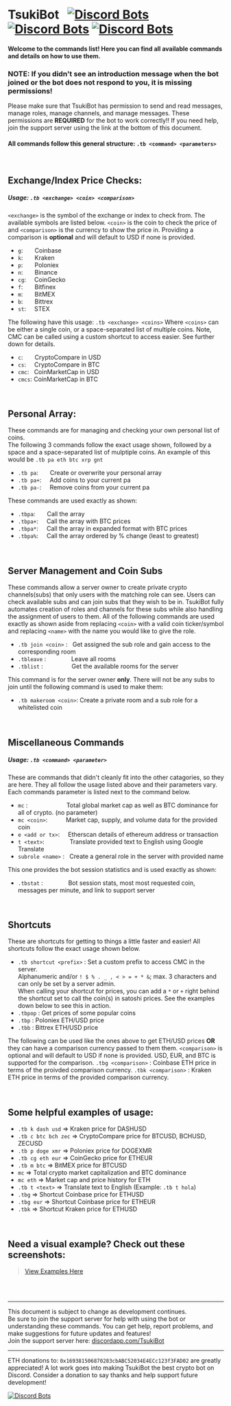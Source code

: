 TsukiBot  &nbsp; [![Discord Bots](https://discordbots.org/api/widget/status/506918730790600704.svg)](https://discordbots.org/bot/506918730790600704) [![Discord Bots](https://discordbots.org/api/widget/servers/506918730790600704.svg)](https://discordbots.org/bot/506918730790600704) [![Discord Bots](https://discordbots.org/api/widget/lib/506918730790600704.svg)](https://discordbots.org/bot/506918730790600704)
========

#### Welcome to the commands list! Here you can find all available commands and details on how to use them. <br>

### NOTE: If you didn't see an introduction message when the bot joined or the bot does not respond to you, it is missing permissions! 
Please make sure that TsukiBot has permission to send and read messages, manage roles, manage channels, and manage messages. These permissions are **REQUIRED** for the bot to work correctly!! If you need help, join the support server using the link at the bottom of this document.

#### All commands follow this general structure: `.tb <command> <parameters>`

<br>


## Exchange/Index Price Checks:
##### Usage: `.tb <exchange> <coin> <comparison>` 
`<exchange>` is the symbol of the exchange or index to check from. The available symbols are listed below. `<coin>` is the coin to check the price of and `<comparison>` is the currency to show the price in. Providing a comparison is **optional** and will default to USD if none is provided.

+ `g`:   &nbsp; &nbsp; &nbsp; Coinbase
+ `k`:   &nbsp; &nbsp; &nbsp; Kraken
+ `p`:   &nbsp; &nbsp; &nbsp; Poloniex
+ `n`:   &nbsp; &nbsp; &nbsp;  Binance
+ `cg`:  &nbsp; &nbsp;  CoinGecko
+ `f`:   &nbsp; &nbsp; &nbsp;  Bitfinex
+ `m`:   &nbsp; &nbsp; &nbsp;  BitMEX
+ `b`:   &nbsp; &nbsp; &nbsp; Bittrex
+ `st`:  &nbsp; &nbsp; STEX

The following have this usage: `.tb <exchange> <coins>` Where `<coins>` can be either a single coin, or a space-separated list of multiple coins. Note, CMC can be called using a custom shortcut to access easier. See further down for details.
+ `c`:  &nbsp; &nbsp; &nbsp; CryptoCompare in USD
+ `cs`:  &nbsp; &nbsp; CryptoCompare in BTC
+ `cmc`:  &nbsp; CoinMarketCap in USD
+ `cmcs`:  CoinMarketCap in BTC

<br>

## Personal Array:
These commands are for managing and checking your own personal list of coins. <br>
The following 3 commands follow the exact usage shown, followed by a space and a space-separated list of mulptiple coins. An example of this would be `.tb pa eth btc xrp gnt`

+ `.tb pa`: &nbsp; &nbsp; &nbsp; Create or overwrite your personal array
+ `.tb pa+`: &nbsp; &nbsp; Add coins to your current pa
+ `.tb pa-`: &nbsp; &nbsp; Remove coins from your current pa

These commands are used exactly as shown:
+ `.tbpa`: &nbsp; &nbsp; &nbsp; Call the array
+ `.tbpa+`: &nbsp; &nbsp; Call the array with BTC prices
+ `.tbpa*`: &nbsp; &nbsp; Call the array in expanded format with BTC prices
+ `.tbpa%`: &nbsp; &nbsp; Call the array ordered by % change (least to greatest)

<br>

## Server Management and Coin Subs
These commands allow a server owner to create private crypto channels(subs) that only users with the matching role can see. Users can check available subs and can join subs that they wish to be in. TsukiBot fully automates creation of roles and channels for these subs while also handling the assignment of users to them.
All of the following commands are used exactly as shown aside from replacing `<coin>` with a valid coin ticker/symbol and replacing `<name>` with the name you would like to give the role.

+ `.tb join <coin>` : &nbsp; Get assigned the sub role and gain access to the corresponding room
+ `.tbleave` : &nbsp; &nbsp; &nbsp; &nbsp; &nbsp; &nbsp; &nbsp; Leave all rooms
+ `.tblist` : &nbsp; &nbsp; &nbsp; &nbsp; &nbsp; &nbsp; &nbsp; &nbsp; Get the available rooms for the server

This command is for the server owner **only**. There will not be any subs to join until the following command is used to make them:
+ `.tb makeroom <coin>`: Create a private room and a sub role for a whitelisted coin

<br>

## Miscellaneous Commands
##### Usage: `.tb <command> <parameter>` 
These are commands that didn't cleanly fit into the other catagories, so they are here. They all follow the usage listed above and their parameters vary. Each commands parameter is listed next to the command below.

+ `mc` : &nbsp; &nbsp; &nbsp; &nbsp; &nbsp; &nbsp; &nbsp; &nbsp; &nbsp; &nbsp; &nbsp; Total global market cap as well as BTC dominance for all of crypto. (no parameter)
+ `mc <coin>`:  &nbsp; &nbsp; &nbsp; &nbsp; &nbsp; Market cap, supply, and volume data for the provided coin
+ `e <add or tx>`:  &nbsp; &nbsp;  Etherscan details of ethereum address or transaction
+ `t <text>`:   &nbsp; &nbsp; &nbsp; &nbsp; &nbsp; &nbsp; &nbsp; Translate provided text to English using Google Translate
+ `subrole <name>` : &nbsp; Create a general role in the server with provided name

This one provides the bot session statistics and is used exactly as shown:
+ `.tbstat` : &nbsp; &nbsp; &nbsp; &nbsp; &nbsp; &nbsp; &nbsp; Bot session stats, most most requested coin, messages per minute, and link to support server

<br>

## Shortcuts
These are shortcuts for getting to things a little faster and easier! All shortcuts follow the exact usage shown below.

+ `.tb shortcut <prefix>` : Set a custom prefix to access CMC in the server. <br>
Alphanumeric and/or `! $ % . _ , < > = + * &`; max. 3 characters and can only be set by a server admin.<br>
When calling your shortcut for prices, you can add a `*` or `+` right behind the shortcut set to call the coin(s) in satoshi prices. See the examples down below to see this in action.
+ `.tbpop` : Get prices of some popular coins
+ `.tbp` : Poloniex ETH/USD price
+ `.tbb` : Bittrex ETH/USD price

The following can be used like the ones above to get ETH/USD prices **OR** they can have a comparison currency passed to them them. `<comparison>` is optional and will default to USD if none is provided. USD, EUR, and BTC is supported for the comparison.
`.tbg <comparison>` : Coinbase ETH price in terms of the proivded comparison currency. 
`.tbk <comparison>` : Kraken ETH price in terms of the provided comparison currency.

<br>

## Some helpful examples of usage:
+ `.tb k dash usd`    ⇒ Kraken price for DASHUSD
+ `.tb c btc bch zec` ⇒ CryptoCompare price for BTCUSD, BCHUSD, ZECUSD
+ `.tb p doge xmr`    ⇒ Poloniex price for DOGEXMR
+ `.tb cg eth eur`    ⇒ CoinGecko price for ETHEUR
+ `.tb m btc`         ⇒ BitMEX price for BTCUSD
+ `mc`                ⇒ Total crypto market capitalization and BTC dominance
+ `mc eth`            ⇒ Market cap and price history for ETH
+ `.tb t <text>`      ⇒ Translate text to English (Example: `.tb t hola`)
+ `.tbg`              ⇒ Shortcut Coinbase price for ETHUSD
+ `.tbg eur`          ⇒ Shortcut Coinbase price for ETHEUR
+ `.tbk`              ⇒ Shortcut Kraken price for ETHUSD

<br>

## Need a visual example? Check out these screenshots:
<blockquote class="imgur-embed-pub" lang="en" data-id="a/sQaEkah"><a href="//imgur.com/a/sQaEkah">View Examples Here</a></blockquote>

<br><br>

---

This document is subject to change as development continues. <br>
Be sure to join the support server for help with using the bot or understanding these commands. You can get help, report problems, and make suggestions for future updates and features!<br>
Join the support server here: [discordapp.com/TsukiBot](https://discord.gg/VWNUbR5)

---

ETH donations to: `0x169381506870283cbABC52034E4ECc123f3FAD02` are greatly appreciated! A lot work goes into making TsukiBot the best crypto bot on Discord. Consider a donation to say thanks and help support future development!

[![Discord Bots](https://discordbots.org/api/widget/506918730790600704.svg)](https://discordbots.org/bot/506918730790600704)
